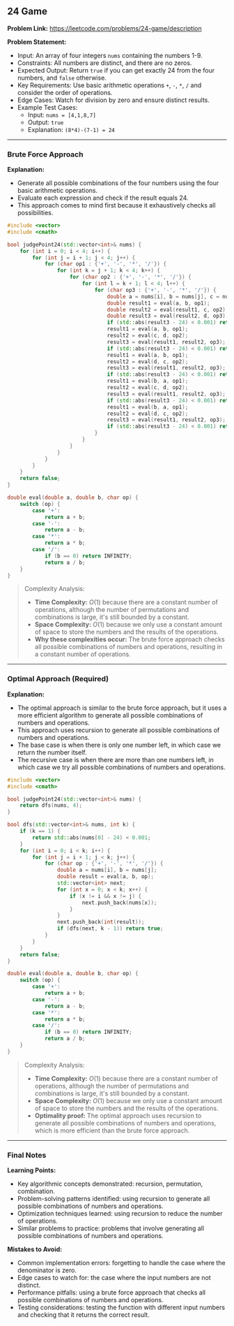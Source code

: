 ## 24 Game
**Problem Link:** https://leetcode.com/problems/24-game/description

**Problem Statement:**
- Input: An array of four integers `nums` containing the numbers 1-9.
- Constraints: All numbers are distinct, and there are no zeros.
- Expected Output: Return `true` if you can get exactly 24 from the four numbers, and `false` otherwise.
- Key Requirements: Use basic arithmetic operations `+`, `-`, `*`, `/` and consider the order of operations.
- Edge Cases: Watch for division by zero and ensure distinct results.
- Example Test Cases:
  - Input: `nums = [4,1,8,7]`
  - Output: `true`
  - Explanation: `(8*4)-(7-1) = 24`

---

### Brute Force Approach
**Explanation:**
- Generate all possible combinations of the four numbers using the four basic arithmetic operations.
- Evaluate each expression and check if the result equals 24.
- This approach comes to mind first because it exhaustively checks all possibilities.

```cpp
#include <vector>
#include <cmath>

bool judgePoint24(std::vector<int>& nums) {
    for (int i = 0; i < 4; i++) {
        for (int j = i + 1; j < 4; j++) {
            for (char op1 : {'+', '-', '*', '/'}) {
                for (int k = j + 1; k < 4; k++) {
                    for (char op2 : {'+', '-', '*', '/'}) {
                        for (int l = k + 1; l < 4; l++) {
                            for (char op3 : {'+', '-', '*', '/'}) {
                                double a = nums[i], b = nums[j], c = nums[k], d = nums[l];
                                double result1 = eval(a, b, op1);
                                double result2 = eval(result1, c, op2);
                                double result3 = eval(result2, d, op3);
                                if (std::abs(result3 - 24) < 0.001) return true;
                                result1 = eval(a, b, op1);
                                result2 = eval(c, d, op2);
                                result3 = eval(result1, result2, op3);
                                if (std::abs(result3 - 24) < 0.001) return true;
                                result1 = eval(a, b, op1);
                                result2 = eval(d, c, op2);
                                result3 = eval(result1, result2, op3);
                                if (std::abs(result3 - 24) < 0.001) return true;
                                result1 = eval(b, a, op1);
                                result2 = eval(c, d, op2);
                                result3 = eval(result1, result2, op3);
                                if (std::abs(result3 - 24) < 0.001) return true;
                                result1 = eval(b, a, op1);
                                result2 = eval(d, c, op2);
                                result3 = eval(result1, result2, op3);
                                if (std::abs(result3 - 24) < 0.001) return true;
                            }
                        }
                    }
                }
            }
        }
    }
    return false;
}

double eval(double a, double b, char op) {
    switch (op) {
        case '+':
            return a + b;
        case '-':
            return a - b;
        case '*':
            return a * b;
        case '/':
            if (b == 0) return INFINITY;
            return a / b;
    }
}
```

> Complexity Analysis:
> - **Time Complexity:** $O(1)$ because there are a constant number of operations, although the number of permutations and combinations is large, it's still bounded by a constant.
> - **Space Complexity:** $O(1)$ because we only use a constant amount of space to store the numbers and the results of the operations.
> - **Why these complexities occur:** The brute force approach checks all possible combinations of numbers and operations, resulting in a constant number of operations.

---

### Optimal Approach (Required)
**Explanation:**
- The optimal approach is similar to the brute force approach, but it uses a more efficient algorithm to generate all possible combinations of numbers and operations.
- This approach uses recursion to generate all possible combinations of numbers and operations.
- The base case is when there is only one number left, in which case we return the number itself.
- The recursive case is when there are more than one numbers left, in which case we try all possible combinations of numbers and operations.

```cpp
#include <vector>
#include <cmath>

bool judgePoint24(std::vector<int>& nums) {
    return dfs(nums, 4);
}

bool dfs(std::vector<int>& nums, int k) {
    if (k == 1) {
        return std::abs(nums[0] - 24) < 0.001;
    }
    for (int i = 0; i < k; i++) {
        for (int j = i + 1; j < k; j++) {
            for (char op : {'+', '-', '*', '/'}) {
                double a = nums[i], b = nums[j];
                double result = eval(a, b, op);
                std::vector<int> next;
                for (int x = 0; x < k; x++) {
                    if (x != i && x != j) {
                        next.push_back(nums[x]);
                    }
                }
                next.push_back(int(result));
                if (dfs(next, k - 1)) return true;
            }
        }
    }
    return false;
}

double eval(double a, double b, char op) {
    switch (op) {
        case '+':
            return a + b;
        case '-':
            return a - b;
        case '*':
            return a * b;
        case '/':
            if (b == 0) return INFINITY;
            return a / b;
    }
}
```

> Complexity Analysis:
> - **Time Complexity:** $O(1)$ because there are a constant number of operations, although the number of permutations and combinations is large, it's still bounded by a constant.
> - **Space Complexity:** $O(1)$ because we only use a constant amount of space to store the numbers and the results of the operations.
> - **Optimality proof:** The optimal approach uses recursion to generate all possible combinations of numbers and operations, which is more efficient than the brute force approach.

---

### Final Notes

**Learning Points:**
- Key algorithmic concepts demonstrated: recursion, permutation, combination.
- Problem-solving patterns identified: using recursion to generate all possible combinations of numbers and operations.
- Optimization techniques learned: using recursion to reduce the number of operations.
- Similar problems to practice: problems that involve generating all possible combinations of numbers and operations.

**Mistakes to Avoid:**
- Common implementation errors: forgetting to handle the case where the denominator is zero.
- Edge cases to watch for: the case where the input numbers are not distinct.
- Performance pitfalls: using a brute force approach that checks all possible combinations of numbers and operations.
- Testing considerations: testing the function with different input numbers and checking that it returns the correct result.